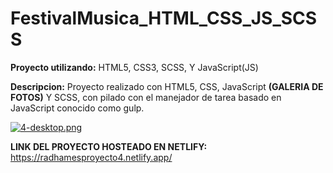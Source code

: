 # FestivalMusica_HTML_CSS_JS_SCSS

**Proyecto utilizando:** HTML5, CSS3, SCSS, Y JavaScript(JS)

**Descripcion:** Proyecto realizado con HTML5, CSS, JavaScript **(GALERIA DE FOTOS)** Y SCSS, con pilado con el manejador de tarea basado en JavaScript conocido como gulp.

[![4-desktop.png](https://i.postimg.cc/vZ1d3x0t/4-desktop.png)](https://postimg.cc/DSKDz0kS)

**LINK DEL PROYECTO HOSTEADO EN NETLIFY:** https://radhamesproyecto4.netlify.app/
